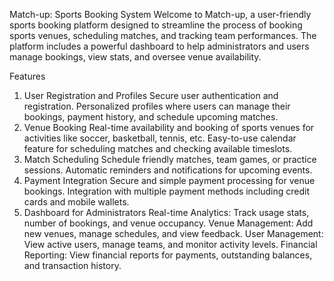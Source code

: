 Match-up: Sports Booking System
Welcome to Match-up, a user-friendly sports booking platform designed to streamline the process of booking sports venues, scheduling matches, and tracking team performances. The platform includes a powerful dashboard to help administrators and users manage bookings, view stats, and oversee venue availability.

Features
1. User Registration and Profiles
Secure user authentication and registration.
Personalized profiles where users can manage their bookings, payment history, and schedule upcoming matches.
2. Venue Booking
Real-time availability and booking of sports venues for activities like soccer, basketball, tennis, etc.
Easy-to-use calendar feature for scheduling matches and checking available timeslots.
3. Match Scheduling
Schedule friendly matches, team games, or practice sessions.
Automatic reminders and notifications for upcoming events.
4. Payment Integration
Secure and simple payment processing for venue bookings.
Integration with multiple payment methods including credit cards and mobile wallets.
5. Dashboard for Administrators
Real-time Analytics: Track usage stats, number of bookings, and venue occupancy.
Venue Management: Add new venues, manage schedules, and view feedback.
User Management: View active users, manage teams, and monitor activity levels.
Financial Reporting: View financial reports for payments, outstanding balances, and transaction history.

